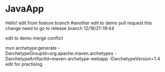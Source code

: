 # JavaApp
Hello!
edit from feature branch
#another edit to demo pull request
this change need to go to release branch
12/18/21-19:44

edit to demo merge conflict

mvn archetype:generate -DarchetypeGroupId=org.apache.maven.archetypes -DarchetypeArtifactId=maven-archetype-webapp -DarchetypeVersion=1.4
edit for practising
